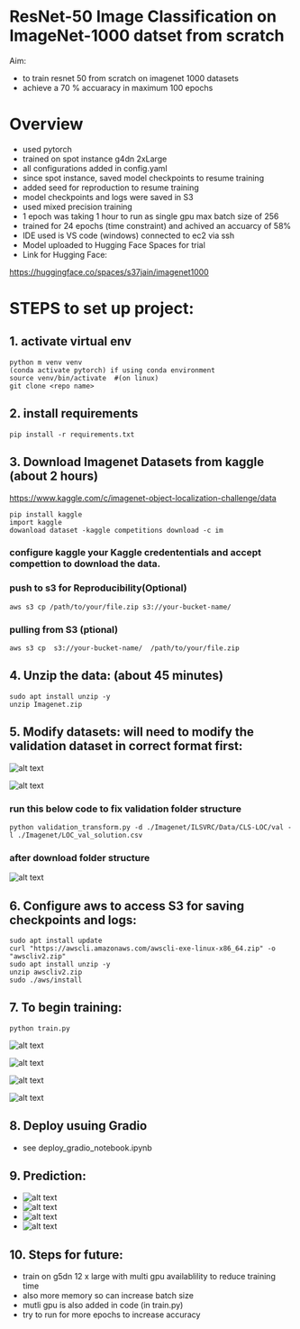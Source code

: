 # ResNet-50 Image Classification on ImageNet-1000 datset from scratch
Aim: 
- to train resnet 50 from scratch on imagenet 1000 datasets
- achieve a 70 % accuaracy in maximum 100 epochs

# Overview
- used pytorch
- trained on spot instance g4dn 2xLarge
- all configurations added in config.yaml
- since spot instance, saved model checkpoints to resume training
- added seed for reproduction to resume training
- model checkpoints and logs were saved in S3 
- used mixed precision training
- 1 epoch was taking 1 hour to run as single gpu max batch size of 256
- trained for 24 epochs (time constraint) and achived an accuarcy of 58%
- IDE used is VS code (windows) connected to ec2 via ssh 
- Model uploaded to Hugging Face Spaces for trial
- Link for Hugging Face:

https://huggingface.co/spaces/s37jain/imagenet1000


# STEPS to set up project: 


## 1. activate virtual env

```
python m venv venv
(conda activate pytorch) if using conda environment
source venv/bin/activate  #(on linux) 
git clone <repo name>

```

## 2. install requirements
```
pip install -r requirements.txt
```

## 3. Download Imagenet Datasets from kaggle (about 2 hours)

https://www.kaggle.com/c/imagenet-object-localization-challenge/data

```
pip install kaggle
import kaggle 
dowanload dataset -kaggle competitions download -c im
```

### configure kaggle your  Kaggle credententials and accept compettion to download the data. 


### push to s3 for Reproducibility(Optional)

```
aws s3 cp /path/to/your/file.zip s3://your-bucket-name/
```
### pulling from S3 (ptional)
```
aws s3 cp  s3://your-bucket-name/  /path/to/your/file.zip
```


## 4. Unzip the data: (about 45 minutes)
```
sudo apt install unzip -y
unzip Imagenet.zip
```

## 5. Modify datasets: will need to modify the validation dataset in correct format first:
![alt text](assets/train_data_format.png)         

![alt text](assets/val_data_format.png)

### run this below code to fix validation folder structure
```
python validation_transform.py -d ./Imagenet/ILSVRC/Data/CLS-LOC/val -l ./Imagenet/LOC_val_solution.csv

```
### after download folder structure
![alt text](assets/data_folder.png)   

## 6. Configure aws to access S3 for saving checkpoints and logs:

```
sudo apt install update
curl "https://awscli.amazonaws.com/awscli-exe-linux-x86_64.zip" -o "awscliv2.zip"
sudo apt install unzip -y
unzip awscliv2.zip
sudo ./aws/install
```

## 7. To begin training:
```
python train.py
```
![alt text](assets/model_summary.png)

![alt text](result/epoch20.jpg)

![alt text](assets/logs_checkpoint.png)

![alt text](assets/s3.png)

## 8. Deploy usuing Gradio
- see deploy_gradio_notebook.ipynb

## 9. Prediction:

- ![alt text](result/1.jpg)       
- ![alt text](result/2.jpg)    
- ![alt text](result/3.jpg)    
- ![alt text](result/4.jpg)         


## 10. Steps for future: 

- train on g5dn 12 x large with multi gpu availablility to reduce training time
- also more memory so can increase batch size
- mutli gpu is also added in code (in train.py)
- try to run for more epochs to increase accuracy




